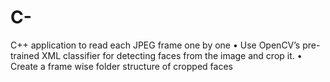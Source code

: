 # C-
 C++ application to read each JPEG  frame one by one • Use OpenCV’s pre-trained XML classifier for detecting faces from the image and crop it. • Create a frame wise folder structure of cropped faces
